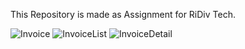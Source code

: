 This Repository is made as Assignment for RiDiv Tech.




![Invoice](https://github.com/jigs-bot/InvoiceAPI/assets/64765504/c8c4aabc-3604-4760-809f-b30502f023ca)
![InvoiceList](https://github.com/jigs-bot/InvoiceAPI/assets/64765504/674e775d-5f52-4cb4-a23b-26815fb2d03e)
![InvoiceDetail](https://github.com/jigs-bot/InvoiceAPI/assets/64765504/4211fa5b-8af0-410e-9da4-636b32e8c5da)
